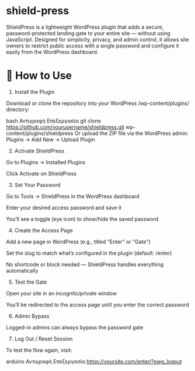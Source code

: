 # shield-press
ShieldPress is a lightweight WordPress plugin that adds a secure, password-protected landing gate to your entire site — without using JavaScript. Designed for simplicity, privacy, and admin control, it allows site owners to restrict public access with a single password and configure it easily from the WordPress dashboard.

# 🚀 How to Use
1. Install the Plugin

Download or clone the repository into your WordPress /wp-content/plugins/ directory:

bash
Αντιγραφή
Επεξεργασία
git clone https://github.com/yourusername/shieldpress.git wp-content/plugins/shieldpress
Or upload the ZIP file via the WordPress admin:
Plugins → Add New → Upload Plugin

2. Activate ShieldPress

Go to Plugins → Installed Plugins

Click Activate on ShieldPress

3. Set Your Password

Go to Tools → ShieldPress in the WordPress dashboard

Enter your desired access password and save it

You’ll see a toggle (eye icon) to show/hide the saved password

4. Create the Access Page

Add a new page in WordPress (e.g., titled "Enter" or "Gate")

Set the slug to match what’s configured in the plugin (default: /enter)

No shortcode or block needed — ShieldPress handles everything automatically

5. Test the Gate

Open your site in an incognito/private window

You’ll be redirected to the access page until you enter the correct password

6. Admin Bypass

Logged-in admins can always bypass the password gate

7. Log Out / Reset Session

To test the flow again, visit:

arduino
Αντιγραφή
Επεξεργασία
https://yoursite.com/enter/?pwg_logout
